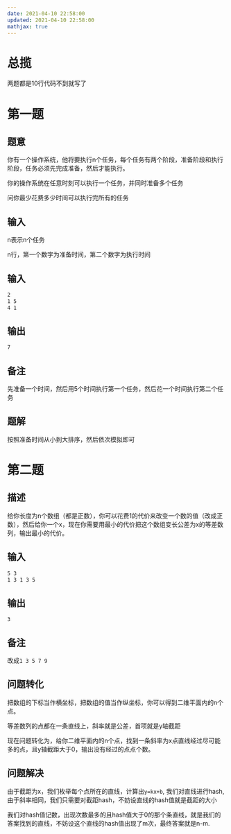 ```yaml
---
date: 2021-04-10 22:58:00
updated: 2021-04-10 22:58:00
mathjax: true
---
```




# 总揽

两题都是10行代码不到就写了

# 第一题

## 题意

你有一个操作系统，他将要执行n个任务，每个任务有两个阶段，准备阶段和执行阶段，任务必须先完成准备，然后才能执行。

你的操作系统在任意时刻可以执行一个任务，并同时准备多个任务

问你最少花费多少时间可以执行完所有的任务

<!-- more -->

## 输入

n表示n个任务

n行，第一个数字为准备时间，第二个数字为执行时间

## 输入

```txt
2
1 5
4 1
```

## 输出

```txt
7
```



## 备注

先准备一个时间，然后用5个时间执行第一个任务，然后花一个时间执行第二个任务

## 题解

按照准备时间从小到大排序，然后依次模拟即可



# 第二题

## 描述

给你长度为n个数组（都是正数），你可以花费1的代价来改变一个数的值（改成正数），然后给你一个x，现在你需要用最小的代价把这个数组变长公差为x的等差数列，输出最小的代价。



## 输入

```txt
5 3
1 3 1 3 5
```



## 输出

```
3
```

## 备注

改成`1 3 5 7 9`

## 问题转化

把数组的下标当作横坐标，把数组的值当作纵坐标，你可以得到二维平面内的n个点。

等差数列的点都在一条直线上，斜率就是公差，首项就是y轴截距

现在问题转化为，给你二维平面内的n个点，找到一条斜率为x点直线经过尽可能多的点，且y轴截距大于0，输出没有经过的点点个数。

## 问题解决

由于截距为x，我们枚举每个点所在的直线，计算出`y=kx+b`, 我们对直线进行hash, 由于斜率相同，我们只需要对截距hash，不妨设直线的hash值就是截距的大小

我们对hash值记数，出现次数最多的且hash值大于0的那个条直线，就是我们的答案找到的直线，不妨设这个直线的hash值出现了m次，最终答案就是n-m.



